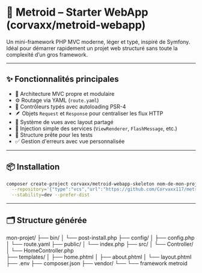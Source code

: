 # 🚀 Metroid – Starter WebApp (corvaxx/metroid-webapp)

Un mini-framework PHP MVC moderne, léger et typé, inspiré de Symfony.  
Idéal pour démarrer rapidement un projet web structuré sans toute la complexité d’un gros framework.

---

## ✨ Fonctionnalités principales

- 🔁 Architecture MVC propre et modulaire
- ⚙️ Routage via YAML (`route.yaml`)
- 🧠 Contrôleurs typés avec autoloading PSR-4
- 🪶 Objets `Request` et `Response` pour centraliser les flux HTTP
- 🧱 Système de vues avec layout partagé
- 🧩 Injection simple des services (`ViewRenderer`, `FlashMessage`, etc.)
- 🧪 Structure prête pour les tests
- ✅ Gestion d'erreurs avec vue personnalisée

---

## 📦 Installation

```bash
composer create-project corvaxx/metroid-webapp-skeleton nom-de-mon-projet \
  --repository='{"type":"vcs","url":"https://github.com/Corvaxx117/metroid-webapp-skeleton"}' \
  --stability=dev --prefer-dist
```

---

## 🗂️ Structure générée

mon-projet/
├── bin/
│ └── post-install.php
├── config/
│ ├── config.php
│ └── route.yaml
├── public/
│ └── index.php
├── src/
│ └── Controller/
│ └── HomeController.php  
├── templates/
│ ├── home.phtml
│ ├── about.phtml
│ └── layout.phtml
├── .env
├── composer.json
├── vendor/
└── └── framework metroid

```

```
